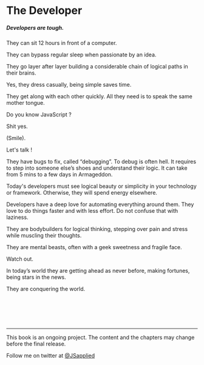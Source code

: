 # The Developer

##### Developers are tough.

They can sit 12 hours in front of a computer. 

They can bypass regular sleep when passionate by an idea. 

They go layer after layer building a considerable chain of logical paths in their brains. 

Yes, they dress casually, being simple saves time.  

They get along with each other quickly. All they need is to speak the same mother tongue. 

Do you know JavaScript ? 

Shit yes. 

(Smile). 

Let's talk !  

They have bugs to fix, called “debugging”. To debug is often hell. It requires to step into someone else’s shoes and understand their logic. It can take from 5 mins to a few days in Armageddon. 

Today's developers must see logical beauty or simplicity in your technology or framework. Otherwise, they will spend energy elsewhere. 

Developers have a deep love for automating everything around them. They love to do things faster and with less effort. Do not confuse that with laziness.

They are bodybuilders for logical thinking, stepping over pain and stress while muscling their thoughts. 

They are mental beasts, often with a geek sweetness and fragile face. 

Watch out. 

In today’s world they are getting ahead as never before, making fortunes, being stars in the news. 

They are conquering the world. 
 
<br />
<br />
<br />
<br />

***
 
This book is an ongoing project. The content and the chapters may change before the final release.

Follow me on twitter at [@JSapplied](https://twitter.com/JSapplied) 










